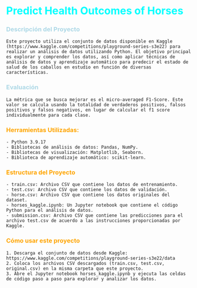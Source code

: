 # <span style="color:cyan"> Predict Health Outcomes of Horses
### <span style="color:lightblue"> Descripción del Proyecto
    Este proyecto utiliza el conjunto de datos disponible en Kaggle (https://www.kaggle.com/competitions/playground-series-s3e22) para realizar un análisis de datos utilizando Python. El objetivo principal es explorar y comprender los datos, así como aplicar técnicas de análisis de datos y aprendizaje automático para predecir el estado de salud de los caballos en estudio en función de diversas características.

### <span style="color:lightblue"> Evaluación
    La métrica que se busca mejorar es el micro-averaged F1-Score. Este valor se calcula usando la totalidad de verdaderos positivos, falsos positivos y falsos negativos, en lugar de calcular el f1 score individualmente para cada clase.

### <span style="color:orange"> Herramientas Utilizadas:
    - Python 3.9.17
    - Bibliotecas de análisis de datos: Pandas, NumPy.
    - Bibliotecas de visualización: Matplotlib, Seaborn.
    - Biblioteca de aprendizaje automático: scikit-learn.

### <span style="color:orange"> Estructura del Proyecto
    - train.csv: Archivo CSV que contiene los datos de entrenamiento.
    - test.csv: Archivo CSV que contiene los datos de validación.
    - horse.csv: Archivo CSV que contiene los datos originales del dataset.
    - horses_kaggle.ipynb: Un Jupyter notebook que contiene el código Python para el análisis de datos.
    - submission.csv: Archivo CSV que contiene las predicciones para el archivo test.csv de acuerdo a las instrucciones proporcionadas por Kaggle.



### <span style="color:orange"> Cómo usar este proyecto
    1. Descarga el conjunto de datos desde Kaggle: https://www.kaggle.com/competitions/playground-series-s3e22/data
    2. Coloca los archivos CSV descargados (train.csv, test.csv, original.csv) en la misma carpeta que este proyecto.
    3. Abre el Jupyter notebook horses_kaggle.ipynb y ejecuta las celdas de código paso a paso para explorar y analizar los datos.
    
